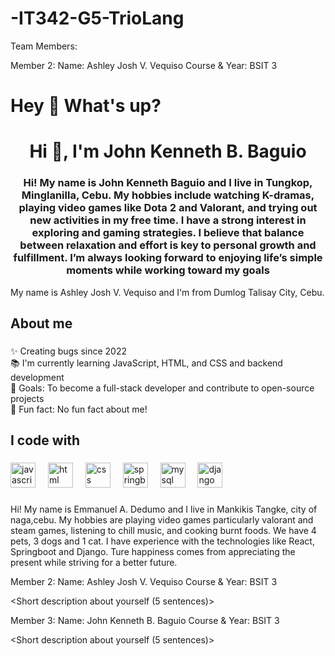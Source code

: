 # -IT342-G5-TrioLang

Team Members:

Member 2:
Name: Ashley Josh V. Vequiso
Course & Year: BSIT 3



<h1 align="left">Hey 👋 What's up?</h1>

<h1 align="center">Hi 👋, I'm John Kenneth B. Baguio</h1>
<h3 align="center">Hi! My name is John Kenneth Baguio and I live in Tungkop, Minglanilla, Cebu. My hobbies include watching K-dramas, playing video games like Dota 2 and Valorant, and trying out new activities in my free time. I have a strong interest in exploring and gaming strategies. I believe that balance between relaxation and effort is key to personal growth and fulfillment. I’m always looking forward to enjoying life’s simple moments while working toward my goals</h3>

<p align="left">My name is Ashley Josh V. Vequiso and I'm from Dumlog Talisay City, Cebu.</p>

###

<h2 align="left">About me</h2>

###

<p align="left">✨ Creating bugs since 2022<br>📚 I'm currently learning JavaScript, HTML, and CSS and backend development<br>🎯 Goals: To become a full-stack developer and contribute to open-source projects<br>🎲 Fun fact: No fun fact about me!</p>

###

<h2 align="left">I code with</h2>

###

<div align="left">
  <img src="https://cdn.jsdelivr.net/gh/devicons/devicon/icons/javascript/javascript-original.svg" height="40" alt="javascript logo"  />
  <img width="12" />
  <img src="https://cdn.jsdelivr.net/gh/devicons/devicon/icons/html5/html5-original.svg" height="40" alt="html logo"  />
  <img width="12" />
  <img src="https://cdn.jsdelivr.net/gh/devicons/devicon/icons/css3/css3-original.svg" height="40" alt="css logo"  />
  <img width="12" />
  <img src="https://cdn.jsdelivr.net/gh/devicons/devicon/icons/spring/spring-original.svg" height="40" alt="springboot logo"  />
  <img width="12" />
  <img src="https://cdn.jsdelivr.net/gh/devicons/devicon/icons/mysql/mysql-original.svg" height="40" alt="mysql logo"  />
  <img width="12" />
  <img src="https://cdn.jsdelivr.net/gh/devicons/devicon/icons/django/django-original.svg" height="40" alt="django logo"  />
</div>

###

Hi! My name is Emmanuel A. Dedumo and I live in Mankikis Tangke, city of naga,cebu. My hobbies are playing video games particularly valorant and steam games, listening to chill music, and cooking burnt foods. We have 4 pets, 3 dogs and 1 cat. I have experience with the technologies like React, Springboot and Django. Ture happiness comes from appreciating the present while striving for a better future.

Member 2:
Name: Ashley Josh V. Vequiso
Course & Year: BSIT 3

<Short description about yourself (5 sentences)>


Member 3:
Name: John Kenneth B. Baguio
Course & Year: BSIT 3


<Short description about yourself (5 sentences)>

